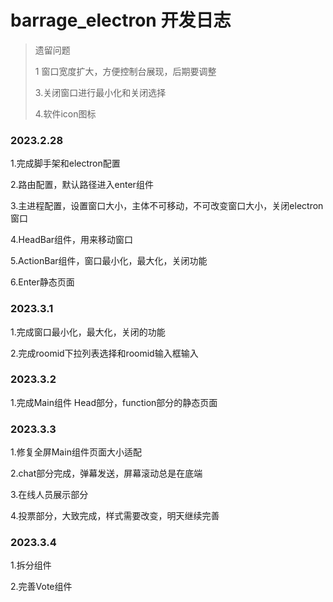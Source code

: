 # barrage_electron 开发日志



> 遗留问题
>
> 1 窗口宽度扩大，方便控制台展现，后期要调整
>
> 3.关闭窗口进行最小化和关闭选择
>
> 4.软件icon图标

### 2023.2.28

1.完成脚手架和electron配置

2.路由配置，默认路径进入enter组件

3.主进程配置，设置窗口大小，主体不可移动，不可改变窗口大小，关闭electron窗口

4.HeadBar组件，用来移动窗口

5.ActionBar组件，窗口最小化，最大化，关闭功能

6.Enter静态页面



### 2023.3.1

1.完成窗口最小化，最大化，关闭的功能

2.完成roomid下拉列表选择和roomid输入框输入



### 2023.3.2

1.完成Main组件 Head部分，function部分的静态页面



### 2023.3.3

1.修复全屏Main组件页面大小适配

2.chat部分完成，弹幕发送，屏幕滚动总是在底端

3.在线人员展示部分

4.投票部分，大致完成，样式需要改变，明天继续完善



### 2023.3.4

1.拆分组件

2.完善Vote组件
